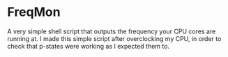 # FreqMon
A very simple shell script that outputs the frequency your CPU cores are running at. I made this simple script after overclocking my CPU, in order to check that p-states were working as I expected them to.

